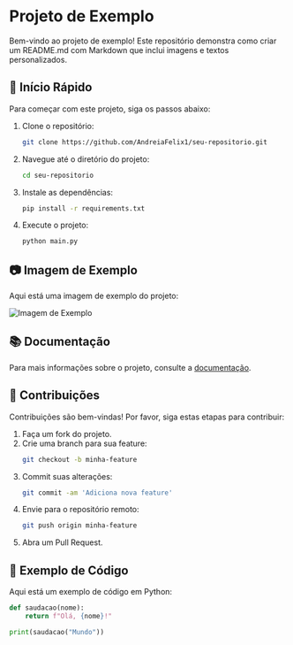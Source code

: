 # Projeto de Exemplo

Bem-vindo ao projeto de exemplo! Este repositório demonstra como criar um README.md com Markdown que inclui imagens e textos personalizados.

## 🚀 Início Rápido

Para começar com este projeto, siga os passos abaixo:

1. Clone o repositório:
    ```bash
    git clone https://github.com/AndreiaFelix1/seu-repositorio.git
    ```

2. Navegue até o diretório do projeto:
    ```bash
    cd seu-repositorio
    ```

3. Instale as dependências:
    ```bash
    pip install -r requirements.txt
    ```

4. Execute o projeto:
    ```bash
    python main.py
    ```

## 📷 Imagem de Exemplo

Aqui está uma imagem de exemplo do projeto:

![Imagem de Exemplo](https://via.placeholder.com/800x400.png?text=Imagem+de+Exemplo)

## 📚 Documentação

Para mais informações sobre o projeto, consulte a [documentação](https://github.com/AndreiaFelix1/seu-repositorio/wiki).

## 🤝 Contribuições

Contribuições são bem-vindas! Por favor, siga estas etapas para contribuir:

1. Faça um fork do projeto.
2. Crie uma branch para sua feature:
    ```bash
    git checkout -b minha-feature
    ```
3. Commit suas alterações:
    ```bash
    git commit -am 'Adiciona nova feature'
    ```
4. Envie para o repositório remoto:
    ```bash
    git push origin minha-feature
    ```
5. Abra um Pull Request.

## 🧩 Exemplo de Código

Aqui está um exemplo de código em Python:

```python
def saudacao(nome):
    return f"Olá, {nome}!"

print(saudacao("Mundo"))
